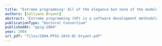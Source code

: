 ```yaml
---
title: "Extreme programming: All of the elegance but none of the models?"
authors: [Sallyann Bryant]
abstract: "Extreme programming (XP) is a software development methodology which is becoming increasingly popular, but about which there remain many unanswered questions. The current research on XP mainly focuses on academic studies or experience reports which do not question ‘how’ and ‘why’, but simply ‘whether’ the various techniques work. This paper suggests the investigation of three areas in order to obtain further insight into how XP might work. These areas are: External representations; metaphor and pair programming. It then suggests a design for an observational study to consider each of these in the hope of furthering our understanding from a cognitive perspective."
publicationType: "Doctoral Consortium"
publishedAt: "ppig-2004"
year: 2004
url_pdf: "files/2004-PPIG-16th-DC-bryant.pdf"
---
```

